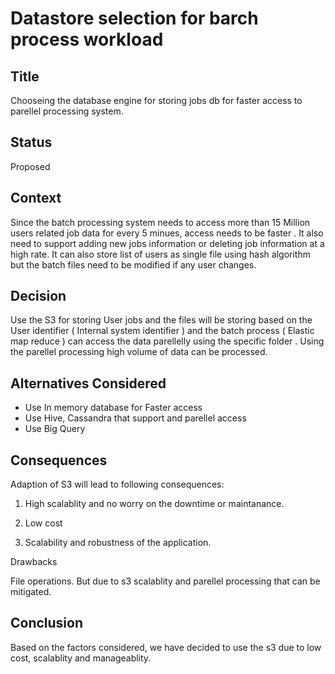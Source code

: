 # Datastore selection for barch process workload

## Title
Chooseing the database engine for storing jobs db for faster access to parellel processing system.
## Status
Proposed

## Context
Since the batch processing system needs to access more than 15 Million users related job data for every 5 minues, access needs to be faster . It also need to support adding new jobs information or deleting job information at a high rate. It can also store list of users as single file using hash algorithm but the batch files need to be modified if any user changes.

## Decision

Use the S3 for storing User jobs and the files will be storing based on the User identifier ( Internal system identifier ) and the batch process ( Elastic map reduce ) can access the data parellelly using the specific folder . Using the parellel processing high volume of data can be processed.

## Alternatives Considered

- Use In memory database for Faster access
- Use Hive, Cassandra that support and parellel access
- Use Big Query


## Consequences
 
Adaption of S3 will lead to following consequences:

1. High scalablity and no worry on the downtime or maintanance.

2. Low cost

3. Scalability and robustness of the application.

Drawbacks

File operations. But due to s3 scalablity and parellel processing that can be mitigated.

## Conclusion

Based on the factors considered, we have decided to use the s3 due to low cost, scalablity and manageablity.
